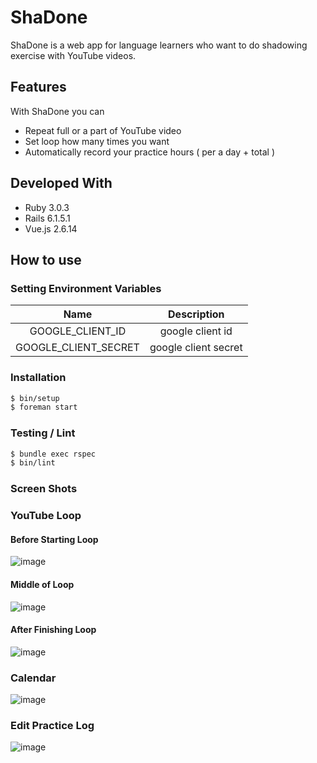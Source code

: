 # ShaDone

ShaDone is a web app for language learners who want to do shadowing exercise with YouTube videos.

## Features
With ShaDone you can

- Repeat full or a part of YouTube video
- Set loop how many times you want
- Automatically record your practice hours ( per a day + total )

## Developed With
- Ruby 3.0.3
- Rails  6.1.5.1
- Vue.js 2.6.14

## How to use
### Setting Environment Variables

| Name | Description |
| :-: | :-: |
| GOOGLE_CLIENT_ID | google client id |
| GOOGLE_CLIENT_SECRET | google client secret |

### Installation
```bash
$ bin/setup
$ foreman start
```

### Testing / Lint
```bash
$ bundle exec rspec
$ bin/lint
```

### Screen Shots
### YouTube Loop
#### Before Starting Loop
![image](https://user-images.githubusercontent.com/63531341/182333029-4e7c2379-f939-4cb2-8229-7961154e3106.png)

#### Middle of Loop
![image](https://user-images.githubusercontent.com/63531341/182333393-9be999fe-df58-4a4a-a43f-817a46a082a5.png)

#### After Finishing Loop
![image](https://user-images.githubusercontent.com/63531341/182333699-184ee9bc-45c1-494d-acea-d162eae45e45.png)


### Calendar
![image](https://user-images.githubusercontent.com/63531341/182334093-4bf9499f-48e5-4fbe-a69b-6c25cbc76f5a.png)
### Edit Practice Log
![image](https://user-images.githubusercontent.com/63531341/182334397-792bf752-9d62-437b-858f-4ab950efe4ce.png)
